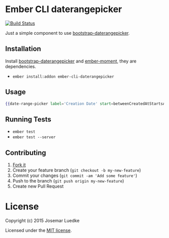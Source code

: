 # Ember CLI daterangepicker

[![Build Status](https://travis-ci.org/josemarluedke/ember-cli-daterangepicker.svg?branch=master)](https://travis-ci.org/josemarluedke/ember-cli-daterangepicker)

Just a simple component to use [bootstrap-daterangepicker](https://github.com/dangrossman/bootstrap-daterangepicker).

## Installation

Install [bootstrap-daterangepicker](https://github.com/dangrossman/bootstrap-daterangepicker) and [ember-moment](https://github.com/stefanpenner/ember-moment), they are dependencies.

* `ember install:addon ember-cli-daterangepicker`

## Usage

```handlebars
{{date-range-picker label='Creation Date' start=betweenCreatedAtStartsAt end=betweenCreatedAtEndsAt}}
```

## Running Tests

* `ember test`
* `ember test --server`

## Contributing

1. [Fork it](https://github.com/josemarluedke/ember-cli-daterangepicker/fork)
2. Create your feature branch (`git checkout -b my-new-feature`)
3. Commit your changes (`git commit -am 'Add some feature'`)
4. Push to the branch (`git push origin my-new-feature`)
5. Create new Pull Request


# License

Copyright (c) 2015 Josemar Luedke

Licensed under the [MIT license](LICENSE.md).

